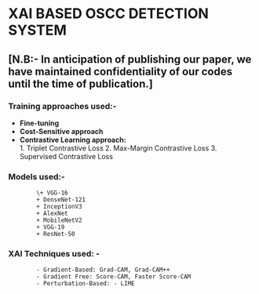 # **XAI BASED OSCC DETECTION SYSTEM**
## [N.B:- In anticipation of publishing our paper, we have maintained confidentiality of our codes until the time of publication.]

### Training approaches used:- 
* **Fine-tuning**
* **Cost-Sensitive approach**
* **Contrastive Learning approach:**\
            1. Triplet Contrastive Loss
            2. Max-Margin Contrastive Loss
            3. Supervised Contrastive Loss
### Models used:- 
            \+ VGG-16
            + DenseNet-121
            + InceptionV3
            + AlexNet
            + MobileNetV2
            + VGG-19
            + ResNet-50
### XAI Techniques used: -
            - Gradient-Based: Grad-CAM, Grad-CAM++
            - Gradient Free: Score-CAM, Faster Score-CAM
            - Perturbation-Based: - LIME
